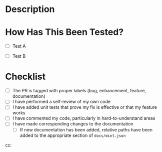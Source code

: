# Description
<!-- Please include a summary of the change and which issue is fixed.
Please also include relevant motivation and context.
List any dependencies that are required for this change.
-->


# How Has This Been Tested?
<!-- Please describe the tests that you ran to verify your changes.
Provide instructions so we can reproduce.
-->

- [ ] Test A
- [ ] Test B


# Checklist
- [ ] The PR is tagged with proper labels (bug, enhancement, feature, documentation)
- [ ] I have performed a self-review of my own code
- [ ] I have added unit tests that prove my fix is effective or that my feature works
- [ ] I have commented my code, particularly in hard-to-understand areas
- [ ] I have made corresponding changes to the documentation
  - [ ] If new documentation has been added, relative paths have been added to the appropriate section of `docs/mint.json`

cc:
<!-- Optionally mention someone to let them know about this pull request -->
